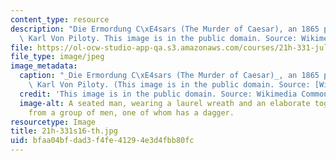 ```yaml
---
content_type: resource
description: "Die Ermordung C\xE4sars (The Murder of Caesar), an 1865 painting by\
  \ Karl Von Piloty. This image is in the public domain. Source: Wikimedia Commons."
file: https://ol-ocw-studio-app-qa.s3.amazonaws.com/courses/21h-331-julius-caesar-and-the-fall-of-the-roman-republic-spring-2016/bfaa04bfdad3f4fe41294e3d4fbb80fc_21h-331s16-th.jpg
file_type: image/jpeg
image_metadata:
  caption: "_Die Ermordung C\xE4sars (The Murder of Caesar)_, an 1865 painting by\
    \ Karl Von Piloty. (This image is in the public domain. Source: [Wikimedia Commons](https://commons.wikimedia.org/wiki/File:Karl_Theodor_von_Piloty_Murder_of_Caesar_1865.jpg).)"
  credit: 'This image is in the public domain. Source: Wikimedia Commons.'
  image-alt: A seated man, wearing a laurel wreath and an elaborate toga, recoils
    from a group of men, one of whom has a dagger.
resourcetype: Image
title: 21h-331s16-th.jpg
uid: bfaa04bf-dad3-f4fe-4129-4e3d4fbb80fc
---
```

